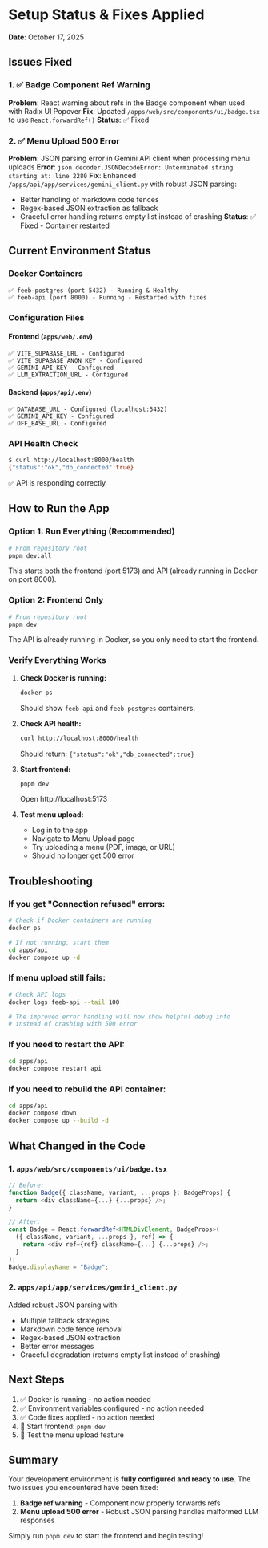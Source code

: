 # Setup Status & Fixes Applied

**Date**: October 17, 2025

## Issues Fixed

### 1. ✅ Badge Component Ref Warning
**Problem**: React warning about refs in the Badge component when used with Radix UI Popover
**Fix**: Updated `/apps/web/src/components/ui/badge.tsx` to use `React.forwardRef()`
**Status**: ✅ Fixed

### 2. ✅ Menu Upload 500 Error
**Problem**: JSON parsing error in Gemini API client when processing menu uploads
**Error**: `json.decoder.JSONDecodeError: Unterminated string starting at: line 2280`
**Fix**: Enhanced `/apps/api/app/services/gemini_client.py` with robust JSON parsing:
- Better handling of markdown code fences
- Regex-based JSON extraction as fallback
- Graceful error handling returns empty list instead of crashing
**Status**: ✅ Fixed - Container restarted

## Current Environment Status

### Docker Containers
```
✅ feeb-postgres (port 5432) - Running & Healthy
✅ feeb-api (port 8000) - Running - Restarted with fixes
```

### Configuration Files

#### Frontend (`apps/web/.env`)
```
✅ VITE_SUPABASE_URL - Configured
✅ VITE_SUPABASE_ANON_KEY - Configured
✅ GEMINI_API_KEY - Configured
✅ LLM_EXTRACTION_URL - Configured
```

#### Backend (`apps/api/.env`)
```
✅ DATABASE_URL - Configured (localhost:5432)
✅ GEMINI_API_KEY - Configured
✅ OFF_BASE_URL - Configured
```

### API Health Check
```bash
$ curl http://localhost:8000/health
{"status":"ok","db_connected":true}
```
✅ API is responding correctly

## How to Run the App

### Option 1: Run Everything (Recommended)
```bash
# From repository root
pnpm dev:all
```
This starts both the frontend (port 5173) and API (already running in Docker on port 8000).

### Option 2: Frontend Only
```bash
# From repository root
pnpm dev
```
The API is already running in Docker, so you only need to start the frontend.

### Verify Everything Works

1. **Check Docker is running:**
   ```bash
   docker ps
   ```
   Should show `feeb-api` and `feeb-postgres` containers.

2. **Check API health:**
   ```bash
   curl http://localhost:8000/health
   ```
   Should return: `{"status":"ok","db_connected":true}`

3. **Start frontend:**
   ```bash
   pnpm dev
   ```
   Open http://localhost:5173

4. **Test menu upload:**
   - Log in to the app
   - Navigate to Menu Upload page
   - Try uploading a menu (PDF, image, or URL)
   - Should no longer get 500 error

## Troubleshooting

### If you get "Connection refused" errors:
```bash
# Check if Docker containers are running
docker ps

# If not running, start them
cd apps/api
docker compose up -d
```

### If menu upload still fails:
```bash
# Check API logs
docker logs feeb-api --tail 100

# The improved error handling will now show helpful debug info
# instead of crashing with 500 error
```

### If you need to restart the API:
```bash
cd apps/api
docker compose restart api
```

### If you need to rebuild the API container:
```bash
cd apps/api
docker compose down
docker compose up --build -d
```

## What Changed in the Code

### 1. `apps/web/src/components/ui/badge.tsx`
```typescript
// Before:
function Badge({ className, variant, ...props }: BadgeProps) {
  return <div className={...} {...props} />;
}

// After:
const Badge = React.forwardRef<HTMLDivElement, BadgeProps>(
  ({ className, variant, ...props }, ref) => {
    return <div ref={ref} className={...} {...props} />;
  }
);
Badge.displayName = "Badge";
```

### 2. `apps/api/app/services/gemini_client.py`
Added robust JSON parsing with:
- Multiple fallback strategies
- Markdown code fence removal
- Regex-based JSON extraction
- Better error messages
- Graceful degradation (returns empty list instead of crashing)

## Next Steps

1. ✅ Docker is running - no action needed
2. ✅ Environment variables configured - no action needed  
3. ✅ Code fixes applied - no action needed
4. 🔵 Start frontend: `pnpm dev`
5. 🔵 Test the menu upload feature

## Summary

Your development environment is **fully configured and ready to use**. The two issues you encountered have been fixed:

1. **Badge ref warning** - Component now properly forwards refs
2. **Menu upload 500 error** - Robust JSON parsing handles malformed LLM responses

Simply run `pnpm dev` to start the frontend and begin testing!

